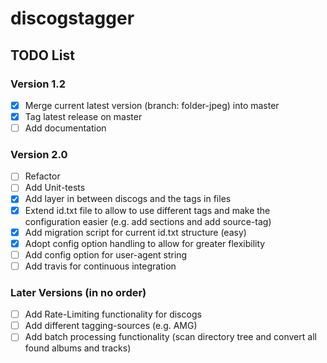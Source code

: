 # discogstagger

## TODO List

### Version 1.2

- [x] Merge current latest version (branch: folder-jpeg) into master
- [x] Tag latest release on master
- [ ] Add documentation

### Version 2.0

- [ ] Refactor
- [ ] Add Unit-tests
- [x] Add layer in between discogs and the tags in files
- [x] Extend id.txt file to allow to use different tags and make the configuration
      easier (e.g. add sections and add source-tag)
- [x] Add migration script for current id.txt structure (easy)
- [x] Adopt config option handling to allow for greater flexibility
- [ ] Add config option for user-agent string
- [ ] Add travis for continuous integration

### Later Versions (in no order)

- [ ] Add Rate-Limiting functionality for discogs
- [ ] Add different tagging-sources (e.g. AMG)
- [ ] Add batch processing functionality (scan directory tree and convert all
      found albums and tracks)
